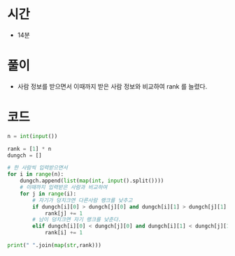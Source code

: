 # 시간
- 14분

# 풀이
- 사람 정보를 받으면서 이때까지 받은 사람 정보와 비교하여 rank 를 늘렸다.

# 코드

```python
n = int(input())

rank = [1] * n
dungch = []

# 한 사람씩 입력받으면서
for i in range(n):
    dungch.append(list(map(int, input().split())))
    # 이때까지 입력받은 사람과 비교하여
    for j in range(i):
        # 자기가 덩치크면 다른사람 랭크를 낮추고
        if dungch[i][0] > dungch[j][0] and dungch[i][1] > dungch[j][1]:
            rank[j] += 1
        # 남이 덩치크면 자기 랭크를 낮춘다.
        elif dungch[i][0] < dungch[j][0] and dungch[i][1] < dungch[j][1]:
            rank[i] += 1

print(" ".join(map(str,rank)))

```
